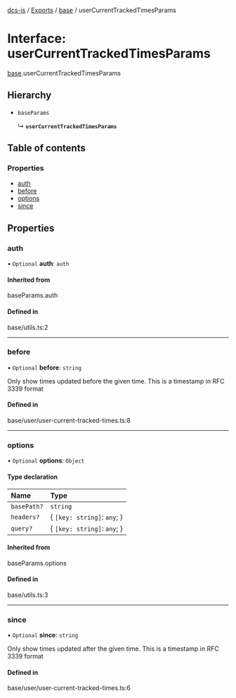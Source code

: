 [dcs-js](../README.md) / [Exports](../modules.md) / [base](../modules/base.md) / userCurrentTrackedTimesParams

# Interface: userCurrentTrackedTimesParams

[base](../modules/base.md).userCurrentTrackedTimesParams

## Hierarchy

- `baseParams`

  ↳ **`userCurrentTrackedTimesParams`**

## Table of contents

### Properties

- [auth](base.userCurrentTrackedTimesParams.md#auth)
- [before](base.userCurrentTrackedTimesParams.md#before)
- [options](base.userCurrentTrackedTimesParams.md#options)
- [since](base.userCurrentTrackedTimesParams.md#since)

## Properties

### <a id="auth" name="auth"></a> auth

• `Optional` **auth**: `auth`

#### Inherited from

baseParams.auth

#### Defined in

base/utils.ts:2

___

### <a id="before" name="before"></a> before

• `Optional` **before**: `string`

Only show times updated before the given time. This is a timestamp in RFC 3339 format

#### Defined in

base/user/user-current-tracked-times.ts:8

___

### <a id="options" name="options"></a> options

• `Optional` **options**: `Object`

#### Type declaration

| Name | Type |
| :------ | :------ |
| `basePath?` | `string` |
| `headers?` | { `[key: string]`: `any`;  } |
| `query?` | { `[key: string]`: `any`;  } |

#### Inherited from

baseParams.options

#### Defined in

base/utils.ts:3

___

### <a id="since" name="since"></a> since

• `Optional` **since**: `string`

Only show times updated after the given time. This is a timestamp in RFC 3339 format

#### Defined in

base/user/user-current-tracked-times.ts:6
